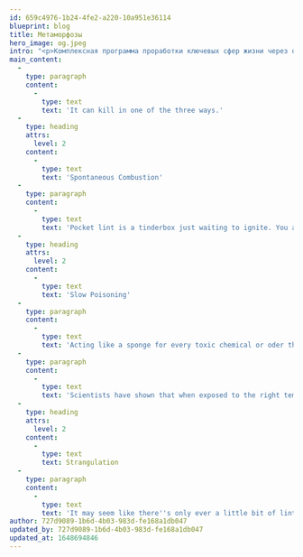 ```yaml
---
id: 659c4976-1b24-4fe2-a220-10a951e36114
blueprint: blog
title: Метаморфозы
hero_image: og.jpeg
intro: "<p>Комплексная программа проработки ключевых сфер жизни ﻿через обратную связь и\_командное взаимодействие</p>"
main_content:
  -
    type: paragraph
    content:
      -
        type: text
        text: 'It can kill in one of the three ways.'
  -
    type: heading
    attrs:
      level: 2
    content:
      -
        type: text
        text: 'Spontaneous Combustion'
  -
    type: paragraph
    content:
      -
        type: text
        text: 'Pocket lint is a tinderbox just waiting to ignite. You are constantly one text away from sparking a flash fire that will consume your entire being in less than 2.1 seconds.'
  -
    type: heading
    attrs:
      level: 2
    content:
      -
        type: text
        text: 'Slow Poisoning'
  -
    type: paragraph
    content:
      -
        type: text
        text: 'Acting like a sponge for every toxic chemical or oder that wafts past your jeans, your pocket lint is slowing growing more powerful each day.'
  -
    type: paragraph
    content:
      -
        type: text
        text: 'Scientists have shown that when exposed to the right temperature/humidity and an adequate buildup of encapsulated toxins, pocket lint can execute mortal chemical warfare on its host in order to take over its body and control it like a hand puppet.'
  -
    type: heading
    attrs:
      level: 2
    content:
      -
        type: text
        text: Strangulation
  -
    type: paragraph
    content:
      -
        type: text
        text: 'It may seem like there''s only ever a little bit of lint in the bottom of your pocket, but that''s because it''s what it wants you to think. Whenever you reach into your pocket, lint shifts and sneaks away through microscopic openings in your pant lining, spreading itself wide. When lint has built a critical mass, it strikes. And when it strikes, there are no survivors.'
author: 727d9089-1b6d-4b03-983d-fe168a1db047
updated_by: 727d9089-1b6d-4b03-983d-fe168a1db047
updated_at: 1648694846
---
```

